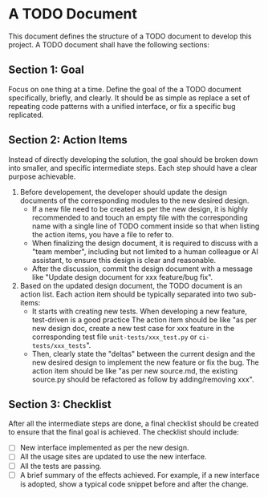 # A TODO Document

This document defines the structure of a TODO document to develop this project.
A TODO document shall have the following sections:

## Section 1: Goal

Focus on one thing at a time. Define the goal of the a TODO document specifically, briefly,
and clearly. It should be as simple as replace a set of repeating code patterns with a unified
interface, or fix a specific bug replicated.

## Section 2: Action Items

Instead of directly developing the solution, the goal should be broken down into smaller, and
specific intermediate steps. Each step should have a clear purpose achievable.

1. Before developement, the developer should update the design documents of the corresponding
   modules to the new desired design.
   - If a new file need to be created as per the new design, it is highly recommended to and touch
     an empty file with the corresponding name with a single line of TODO comment inside so that
     when listing the action items, you have a file to refer to.
   - When finalizing the design document, it is required to discuss with a "team member",
     including but not limited to a human colleague or AI assistant, to ensure this design
     is clear and reasonable.
   - After the discussion, commit the design document with a message like
     "Update design document for xxx feature/bug fix".
2. Based on the updated design document, the TODO document is an action list. Each
   action item should be typically separated into two sub-items:
   - It starts with creating new tests. When developing a new feature, test-driven is a good practice
     The action item should be like "as per new design doc, create a new test case for xxx feature
     in the corresponding test file `unit-tests/xxx_test.py` or `ci-tests/xxx_tests`".
   - Then, clearly state the "deltas" between the current design and the new desired design to
     implement the new feature or fix the bug. The action item should be like
     "as per new source.md, the existing source.py should be refactored as follow by
     adding/removing xxx".

## Section 3: Checklist

After all the intermediate steps are done, a final checklist should be created to
ensure that the final goal is achieved. The checklist should include:

- [ ] New interface implemented as per the new design.
- [ ] All the usage sites are updated to use the new interface.
- [ ] All the tests are passing.
- [ ] A brief summary of the effects achieved. For example, if a new interface is adopted, show a typical code snippet before and after the change.
